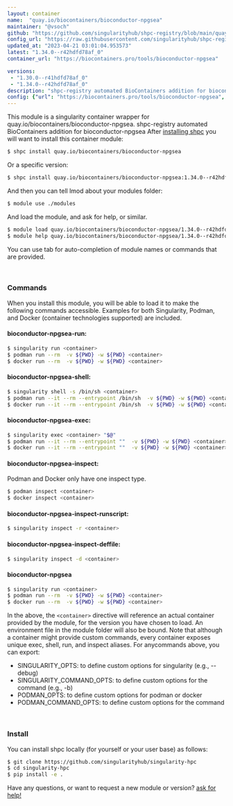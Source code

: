 ```yaml
---
layout: container
name:  "quay.io/biocontainers/bioconductor-npgsea"
maintainer: "@vsoch"
github: "https://github.com/singularityhub/shpc-registry/blob/main/quay.io/biocontainers/bioconductor-npgsea/container.yaml"
config_url: "https://raw.githubusercontent.com/singularityhub/shpc-registry/main/quay.io/biocontainers/bioconductor-npgsea/container.yaml"
updated_at: "2023-04-21 03:01:04.953573"
latest: "1.34.0--r42hdfd78af_0"
container_url: "https://biocontainers.pro/tools/bioconductor-npgsea"

versions:
 - "1.30.0--r41hdfd78af_0"
 - "1.34.0--r42hdfd78af_0"
description: "shpc-registry automated BioContainers addition for bioconductor-npgsea"
config: {"url": "https://biocontainers.pro/tools/bioconductor-npgsea", "maintainer": "@vsoch", "description": "shpc-registry automated BioContainers addition for bioconductor-npgsea", "latest": {"1.34.0--r42hdfd78af_0": "sha256:442912d12a2341e4eaf78fcb4c8706eb08e66d9c8f945b6a59cba3c64c6cd770"}, "tags": {"1.30.0--r41hdfd78af_0": "sha256:ca9c5f51864941f0705f91dda445aff428ca691863d1196c3923be7fb625f428", "1.34.0--r42hdfd78af_0": "sha256:442912d12a2341e4eaf78fcb4c8706eb08e66d9c8f945b6a59cba3c64c6cd770"}, "docker": "quay.io/biocontainers/bioconductor-npgsea"}
---
```


This module is a singularity container wrapper for quay.io/biocontainers/bioconductor-npgsea.
shpc-registry automated BioContainers addition for bioconductor-npgsea
After [installing shpc](#install) you will want to install this container module:


```bash
$ shpc install quay.io/biocontainers/bioconductor-npgsea
```

Or a specific version:

```bash
$ shpc install quay.io/biocontainers/bioconductor-npgsea:1.34.0--r42hdfd78af_0
```

And then you can tell lmod about your modules folder:

```bash
$ module use ./modules
```

And load the module, and ask for help, or similar.

```bash
$ module load quay.io/biocontainers/bioconductor-npgsea/1.34.0--r42hdfd78af_0
$ module help quay.io/biocontainers/bioconductor-npgsea/1.34.0--r42hdfd78af_0
```

You can use tab for auto-completion of module names or commands that are provided.

<br>

### Commands

When you install this module, you will be able to load it to make the following commands accessible.
Examples for both Singularity, Podman, and Docker (container technologies supported) are included.

#### bioconductor-npgsea-run:

```bash
$ singularity run <container>
$ podman run --rm  -v ${PWD} -w ${PWD} <container>
$ docker run --rm  -v ${PWD} -w ${PWD} <container>
```

#### bioconductor-npgsea-shell:

```bash
$ singularity shell -s /bin/sh <container>
$ podman run --it --rm --entrypoint /bin/sh  -v ${PWD} -w ${PWD} <container>
$ docker run --it --rm --entrypoint /bin/sh  -v ${PWD} -w ${PWD} <container>
```

#### bioconductor-npgsea-exec:

```bash
$ singularity exec <container> "$@"
$ podman run --it --rm --entrypoint ""  -v ${PWD} -w ${PWD} <container> "$@"
$ docker run --it --rm --entrypoint ""  -v ${PWD} -w ${PWD} <container> "$@"
```

#### bioconductor-npgsea-inspect:

Podman and Docker only have one inspect type.

```bash
$ podman inspect <container>
$ docker inspect <container>
```

#### bioconductor-npgsea-inspect-runscript:

```bash
$ singularity inspect -r <container>
```

#### bioconductor-npgsea-inspect-deffile:

```bash
$ singularity inspect -d <container>
```



#### bioconductor-npgsea

```bash
$ singularity run <container>
$ podman run --rm  -v ${PWD} -w ${PWD} <container>
$ docker run --rm  -v ${PWD} -w ${PWD} <container>
```


In the above, the `<container>` directive will reference an actual container provided
by the module, for the version you have chosen to load. An environment file in the
module folder will also be bound. Note that although a container
might provide custom commands, every container exposes unique exec, shell, run, and
inspect aliases. For anycommands above, you can export:

 - SINGULARITY_OPTS: to define custom options for singularity (e.g., --debug)
 - SINGULARITY_COMMAND_OPTS: to define custom options for the command (e.g., -b)
 - PODMAN_OPTS: to define custom options for podman or docker
 - PODMAN_COMMAND_OPTS: to define custom options for the command

<br>

### Install

You can install shpc locally (for yourself or your user base) as follows:

```bash
$ git clone https://github.com/singularityhub/singularity-hpc
$ cd singularity-hpc
$ pip install -e .
```

Have any questions, or want to request a new module or version? [ask for help!](https://github.com/singularityhub/singularity-hpc/issues)